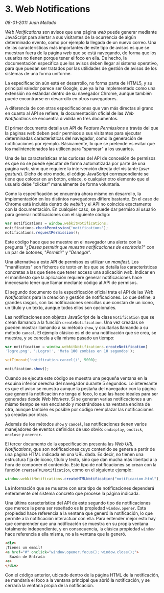# 3. Web Notifications

_08-01-2011_ _Juan Mellado_

_Web Notifications_ son avisos que una página _web_ puede generar mediante JavaScript para alertar a sus visitantes de la ocurrencia de algún determinado evento, como por ejemplo la llegada de un nuevo correo. Una de las características más importantes de este tipo de avisos es que se muestran fuera de la página _web_ que se está navegando, de forma que los usuarios no tienen porque tener el foco en ella. De hecho, la documentación especifica que los avisos deben llegar al sistema operativo, para que puedan ser tratados por las utilidades de gestión de avisos de los sistemas de una forma uniforme.

La especificación aún está en desarrollo, no forma parte de HTML5, y su principal valedor parece ser Google, que ya la ha implementado como una extensión no estándar dentro de su navegador Chrome, aunque también puede encontrarse en desarrollo en otros navegadores.

A diferencia de con otras especificaciones que van más directas al grano en cuanto al API se refiere, la documentación oficial de las _Web Notifications_ se encuentra dividida en tres documentos.

El primer documento detalla un API de _Feature Permissions_ a través del que la páginas _web_ deben pedir permisos a sus visitantes para ejecutar determinadas características del navegador, como la generación de notificaciones por ejemplo. Básicamente, lo que se pretende es evitar que los malintencionados las utilicen para "spamear" a los usuarios.

Una de las características más curiosas del API de concesión de permisos es que no se puede ejecutar de forma automatizada por parte de una página _web_, sino que requiere la intervención directa del visitante (_user gesture_). Dicho de otro modo, el código JavaScript correspondiente se tiene que colocar en un botón, enlace, o cualquier otro elemento que el usuario debe "clickar" manualmente de forma voluntaria.

Como la especificación se encuentra ahora mismo en desarrollo, la implementación en los distintos navegadores difiere bastante. En el caso de Chrome está incluida dentro de _webkit_ y el API no coincide exactamente con la documentación. En cualquier caso, se puede dar permiso al usuario para generar notificaciones con el siguiente código:

```javascript
var notifications = window.webkitNotifications;
notifications.checkPermission('notifications');
notifications.requestPermission();
```

Este código hace que se muestre en el navegador una alerta con la pregunta "_¿Desea permitir que muestre notificaciones de escritorio?_" con un par de botones, "_Permitir_" y "_Denegar_".

Una alternativa a este API de permisos es utilizar un _manifest_. Los "manifiestos" son ficheros de texto en los que se detalla las características concretas a las que tiene que tener acceso una aplicación _web_. Indicar en el manifiesto que la aplicación requiere generar notificaciones hace innecesario tener que llamar mediante código al API de permisos.

El segundo documento de la especificación oficial trata el API de las _Web Notifications_ para la creación y gestión de notificaciones. Lo que define, a grandes rasgos, son las notificaciones sencillas que constan de un icono, un título y un texto, aunque todos ellos son opcionales.

Las notificaciones son objetos JavaScript de la clase ```Notification``` que se crean llamando a la función ```createNotification```. Una vez creadas se pueden mostrar llamando a su método ```show```, y ocultarlas llamando a su método ```cancel```. El ejemplo clásico es el de una notificación que se crea, se muestra, y se cancela a ella misma pasado un tiempo:

```javascript
var notification = window.webkitNotifications.createNotification(
'logro.png', '¡Logro!', 'Mata 100 zombies en 10 segundos');

setTimeout('notification.cancel()', 5000);

notification.show();
```

Cuando se ejecuta este código se muestra una pequeña ventana en la esquina inferior derecha del navegador durante 5 segundos. Lo interesante es que el aviso se muestra aunque la pestaña del navegador con la página que generó la notificación no tenga el foco, lo que las hace ideales para ser generadas desde _Web Workers_. Si se generan varias notificaciones a un mismo tiempo se van encolando y mostrándose una ventana encima de otra, aunque también es posible por código reemplazar las notificaciones ya creadas por otras.

Además de los métodos ```show``` y ```cancel```, las notificaciones tienen varios manejadores de eventos definidos de uso obvio: ```ondisplay```, ```onclick```, ```onclose``` y ```onerror```.

El tercer documento de la especificación presenta las _Web URL Notifications_, que son notificaciones cuyo contenido se genera a partir de una página HTML indicada en una URL dada. Es decir, no tienen una estructura fija de icono, título y texto, sino que dan mucha más libertad a la hora de componer el contenido. Este tipo de notificaciones se crean con la función ```createHTMLNotification```, como en el siguiente ejemplo:

```javascript
window.webkitNotifications.createHTMLNotification("notificacion.html");
```

La información que se muestre con este tipo de notificaciones dependerá enteramente del sistema concreto que procese la página indicada.

Una última característica del API de este segundo tipo de notificaciones que merece la pena ser reseñado es la propiedad ```window.opener```. Esta propiedad hace referencia a la ventana que generó la notificación, lo que permite a la notificación interactuar con ella. Para entender mejor esto hay que comprender que una notificación se muestra en su propia ventana totalmente independiente, y en consecuencia, la clásica propiedad ```window``` hace referencia a ella misma, no a la ventana que la generó.

```html
<div>
¡Tienes un email!
<a href="#" onclick="window.opener.focus(); window.close();">
  Buzón de Entrada
<a>
</div>
```

Con el código anterior, ubicado dentro de la página HTML de la notificación, se mandaría el foco a la ventana principal que abrió la notificación, y se cerraría la ventana propia de la notificación.
